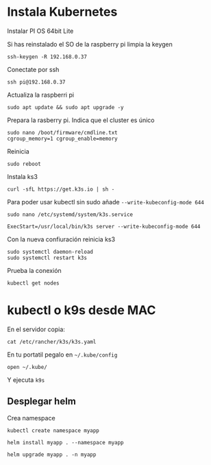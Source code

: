 # Instala Kubernetes

Instalar PI OS 64bit Lite

Si has reinstalado el SO de la raspberry pi limpia la keygen

```
ssh-keygen -R 192.168.0.37
```

Conectate por ssh

```
ssh pi@192.168.0.37
```

Actualiza la raspberri pi

```
sudo apt update && sudo apt upgrade -y
```

Prepara la rasberry pi. Indica que el cluster es único

```
sudo nano /boot/firmware/cmdline.txt
cgroup_memory=1 cgroup_enable=memory
```

Reinicia

```
sudo reboot
```

Instala ks3

```
curl -sfL https://get.k3s.io | sh -
```

Para poder usar kubectl sin sudo añade `--write-kubeconfig-mode 644`

```
sudo nano /etc/systemd/system/k3s.service

ExecStart=/usr/local/bin/k3s server --write-kubeconfig-mode 644
```

Con la nueva confiuración reinicia ks3

```
sudo systemctl daemon-reload
sudo systemctl restart k3s
```

Prueba la conexión

```
kubectl get nodes
```

# kubectl o k9s desde MAC

En el servidor copia:

```
cat /etc/rancher/k3s/k3s.yaml
```

En tu portatil pegalo en `~/.kube/config`

```
open ~/.kube/
```

Y ejecuta `k9s`

## Desplegar helm

Crea namespace

```
kubectl create namespace myapp
```

```
helm install myapp . --namespace myapp
```

```
helm upgrade myapp . -n myapp
```
